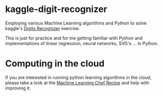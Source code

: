 kaggle-digit-recognizer
=======================

Employing various Machine Learning algorithms and Python to solve kaggle's
[Digits Recognizer](https://www.kaggle.com/c/digit-recognizer/) exercise.

This is just for practice and for me getting familiar with Python and
implementations of linear regression, neural networks, SVG's ... in Python.

Computing in the cloud
======================
If you are interested in running python learning algorithms in the cloud, please
take a look at the
[Machine Learning Chef Recipe](https://github.com/misza222/chef-ml-python)
and help with improving it.
